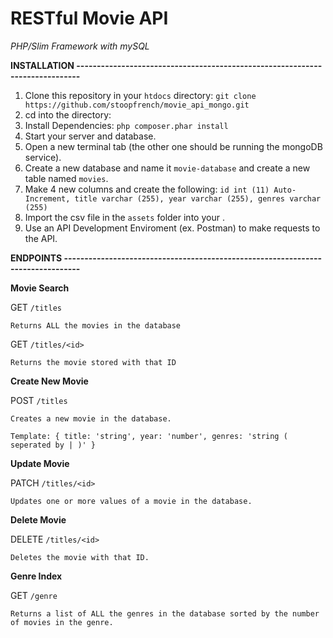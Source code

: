 # RESTful Movie API

*PHP/Slim Framework with mySQL*

**INSTALLATION -----------------------------------------------------------------------------**

1. Clone this repository in your `htdocs` directory:
	`git clone https://github.com/stoopfrench/movie_api_mongo.git`
2. cd into the directory:
3. Install Dependencies:
	`php composer.phar install`
4. Start your server and database.		
5. Open a new terminal tab (the other one should be running the mongoDB service).
6. Create a new database and name it `movie-database` and create a new table named `movies`.
7. Make 4 new columns and create the following: `id int (11) Auto-Increment, title varchar (255), year varchar (255), genres varchar (255)`
8. Import the csv file in the `assets` folder into your .
9. Use an API Development Enviroment (ex. Postman) to make requests to the API.


**ENDPOINTS --------------------------------------------------------------------------------**

**Movie Search**

GET `/titles`
 	
 	Returns ALL the movies in the database

GET `/titles/<id>`
 	
 	Returns the movie stored with that ID

**Create New Movie**

POST `/titles`
	
	Creates a new movie in the database.
	
	Template: { title: 'string', year: 'number', genres: 'string ( seperated by | )' }

**Update Movie**

PATCH `/titles/<id>`
	
	Updates one or more values of a movie in the database.

**Delete Movie**

DELETE `/titles/<id>`

	Deletes the movie with that ID.

**Genre Index**

GET `/genre`
	
	Returns a list of ALL the genres in the database sorted by the number of movies in the genre.
